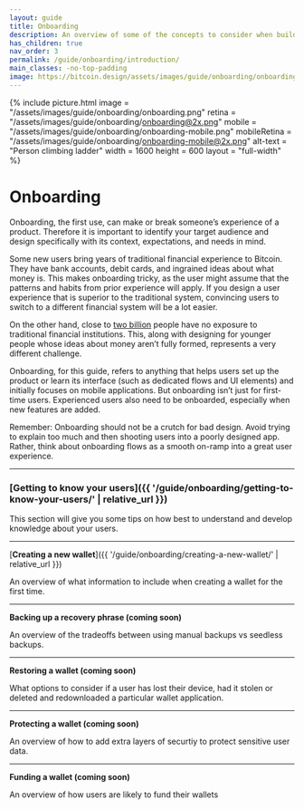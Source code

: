 ```yaml
---
layout: guide
title: Onboarding
description: An overview of some of the concepts to consider when building onboarding experiences.
has_children: true
nav_order: 3
permalink: /guide/onboarding/introduction/
main_classes: -no-top-padding
image: https://bitcoin.design/assets/images/guide/onboarding/onboarding-preview.png
---
```


<!--

Editor's notes

A brief introduction and summary of all pages in this section. The idea is that readers
scan this page to get an overview of the section and then decide which topics to dive into.

-->

{% include picture.html
   image = "/assets/images/guide/onboarding/onboarding.png"
   retina = "/assets/images/guide/onboarding/onboarding@2x.png"
   mobile = "/assets/images/guide/onboarding/onboarding-mobile.png"
   mobileRetina = "/assets/images/guide/onboarding/onboarding-mobile@2x.png"
   alt-text = "Person climbing ladder"
   width = 1600
   height = 600
   layout = "full-width"
%}

# Onboarding

Onboarding, the first use, can make or break someone’s experience of a product. Therefore it is important to identify your target audience and design specifically with its context, expectations, and needs in mind.

Some new users bring years of traditional financial experience to Bitcoin. They have bank accounts, debit cards, and ingrained ideas about what money is. This makes onboarding tricky, as the user might assume that the patterns and habits from prior experience will apply. If you design a user experience that is superior to the traditional system, convincing users to switch to a different financial system will be a lot easier.

On the other hand, close to [two billion](https://globalfindex.worldbank.org/sites/globalfindex/files/chapters/2017%20Findex%20full%20report_chapter2.pdf) people have no exposure to traditional financial institutions. This, along with designing for younger people whose ideas about money aren’t fully formed, represents a very different challenge.

Onboarding, for this guide, refers to anything that helps users set up the product or learn its interface (such as dedicated flows and UI elements) and initially focuses on mobile applications. But onboarding isn’t just for first-time users. Experienced users also need to be onboarded, especially when new features are added.

Remember: Onboarding should not be a crutch for bad design. Avoid trying to explain too much and then shooting users into a poorly designed app. Rather, think about onboarding flows as a smooth on-ramp into a great user experience.

---

### [Getting to know your users]({{ '/guide/onboarding/getting-to-know-your-users/' | relative_url }})

This section will give you some tips on how best to understand and develop knowledge about your users.

---

[**Creating a new wallet**]({{ '/guide/onboarding/creating-a-new-wallet/' | relative_url }})

An overview of what information to include when creating a wallet for the first time.

---

**Backing up a recovery phrase (coming soon)**

An overview of the tradeoffs between using manual backups vs seedless backups.

---

**Restoring a wallet (coming soon)**

What options to consider if a user has lost their device, had it stolen or deleted and redownloaded a particular wallet application.

---

**Protecting a wallet (coming soon)**

An overview of how to add extra layers of securtiy to protect sensitive user data.

---

**Funding a wallet (coming soon)**

An overview of how users are likely to fund their wallets
